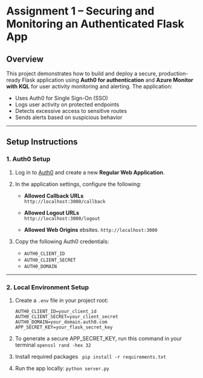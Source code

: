 # Assignment 1 – Securing and Monitoring an Authenticated Flask App

##  Overview

This project demonstrates how to build and deploy a secure, production-ready Flask application using **Auth0 for authentication** and **Azure Monitor with KQL** for user activity monitoring and alerting. The application:

- Uses Auth0 for Single Sign-On (SSO)
- Logs user activity on protected endpoints
- Detects excessive access to sensitive routes
- Sends alerts based on suspicious behavior

---

##  Setup Instructions

### 1. Auth0 Setup

1. Log in to [Auth0](https://auth0.com/) and create a new **Regular Web Application**.
2. In the application settings, configure the following:

   - **Allowed Callback URLs**  
     `http://localhost:3000/callback`
     
   - **Allowed Logout URLs**  
     `http://localhost:3000/logout`
     
   - **Allowed Web Origins**  ebsites.
     `http://localhost:3000`

3. Copy the following Auth0 credentials:
   - `AUTH0_CLIENT_ID`
   - `AUTH0_CLIENT_SECRET`
   - `AUTH0_DOMAIN`

---

### 2. Local Environment Setup

1. Create a `.env` file in your project root:

   ```env
   AUTH0_CLIENT_ID=your_client_id
   AUTH0_CLIENT_SECRET=your_client_secret
   AUTH0_DOMAIN=your_domain.auth0.com
   APP_SECRET_KEY=your_flask_secret_key
   ```
   
 2. To generate a secure APP_SECRET_KEY, run this command in your terminal
     ```openssl rand -hex 32```

 3. Install required packages
   ``` pip install -r requirements.txt```

4. Run the app locally:
   ``` python server.py ```

   


